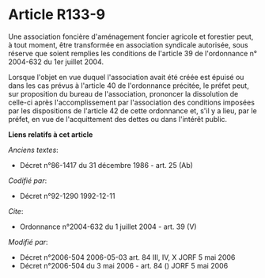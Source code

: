 # Article R133-9

Une association foncière d'aménagement foncier agricole et forestier peut, à tout moment, être transformée en association
syndicale autorisée, sous réserve que soient remplies les conditions de l'article 39 de l'ordonnance n° 2004-632 du 1er
juillet 2004. 

Lorsque l'objet en vue duquel l'association avait été créée est épuisé ou dans les cas prévus à l'article 40 de l'ordonnance
précitée, le préfet peut, sur proposition du bureau de l'association, prononcer la dissolution de celle-ci après
l'accomplissement par l'association des conditions imposées par les dispositions de l'article 42 de cette ordonnance et, s'il
y a lieu, par le préfet, en vue de l'acquittement des dettes ou dans l'intérêt public.

**Liens relatifs à cet article**

_Anciens textes_:

  - Décret n°86-1417 du 31 décembre 1986 - art. 25 (Ab)

_Codifié par_:

  - Décret n°92-1290 1992-12-11

_Cite_:

  - Ordonnance n°2004-632 du 1 juillet 2004 - art. 39 (V)

_Modifié par_:

  - Décret n°2006-504 2006-05-03 art. 84 III, IV, X JORF 5 mai 2006
  - Décret n°2006-504 du 3 mai 2006 - art. 84 () JORF 5 mai 2006
